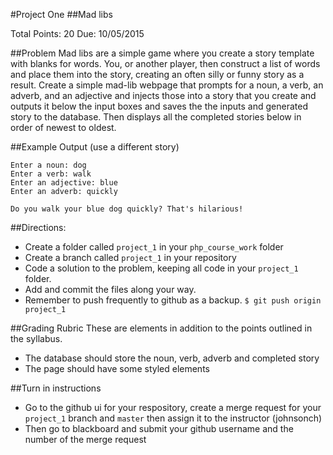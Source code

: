 #Project One
##Mad libs

Total Points: 20
Due: 10/05/2015

##Problem
Mad libs are a simple game where you create a story template with blanks for words. 
You, or another player, then construct a list of words and place them into the 
story, creating an often silly or funny story as a result.  Create a simple 
mad-lib webpage that prompts for a noun, a verb, an adverb, and an adjective and 
injects those into a story that you create and outputs it below the input boxes
and saves the the inputs and generated story to the database. Then displays all
the completed stories below in order of newest to oldest.

##Example Output (use a different story)
```
Enter a noun: dog
Enter a verb: walk
Enter an adjective: blue
Enter an adverb: quickly

Do you walk your blue dog quickly? That's hilarious!
```

##Directions:
* Create a folder called ```project_1``` in your ```php_course_work``` folder 
* Create a branch called ```project_1``` in your repository 
* Code a solution to the problem, keeping all code in your ```project_1``` folder.
* Add and commit the files along your way. 
* Remember to push frequently to github as a backup.
```$ git push origin project_1```

##Grading Rubric 
These are elements in addition to the points outlined in the syllabus.
* The database should store the noun, verb, adverb and completed story
* The page should have some styled elements


##Turn in instructions
* Go to the github ui for your respository, create a merge request for your 
```project_1``` branch and ```master``` then assign it to the instructor (johnsonch) 
* Then go to blackboard and submit your github username and the number of the 
merge request
